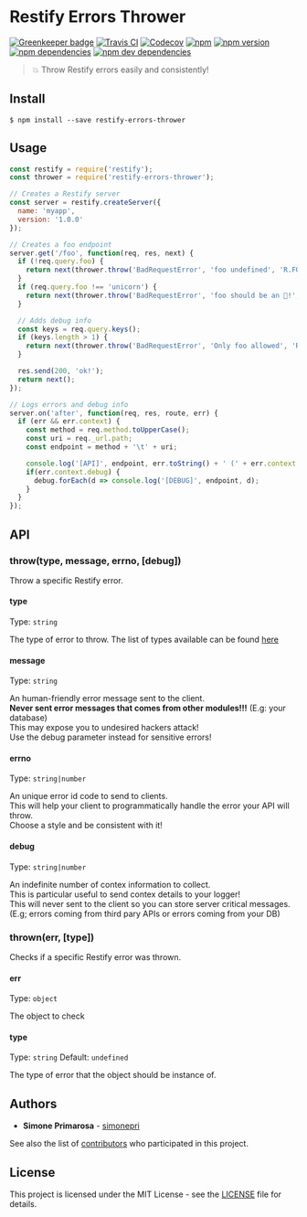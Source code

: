 # Restify Errors Thrower

[![Greenkeeper badge](https://badges.greenkeeper.io/simonepri/restify-errors-thrower.svg)](https://greenkeeper.io/)
[![Travis CI](https://travis-ci.org/simonepri/restify-errors-thrower.svg?branch=master)](https://travis-ci.org/simonepri/restify-errors-thrower) [![Codecov](https://img.shields.io/codecov/c/github/simonepri/restify-errors-thrower/master.svg)](https://codecov.io/gh/simonepri/restify-errors-thrower) [![npm](https://img.shields.io/npm/dm/restify-errors-thrower.svg)](https://www.npmjs.com/package/restify-errors-thrower) [![npm version](https://img.shields.io/npm/v/restify-errors-thrower.svg)](https://www.npmjs.com/package/restify-errors-thrower) [![npm dependencies](https://david-dm.org/simonepri/restify-errors-thrower.svg)](https://david-dm.org/simonepri/restify-errors-thrower) [![npm dev dependencies](https://david-dm.org/simonepri/restify-errors-thrower/dev-status.svg)](https://david-dm.org/simonepri/restify-errors-thrower#info=devDependencies)
> 💥 Throw Restify errors easily and consistently!


## Install

```
$ npm install --save restify-errors-thrower
```

## Usage

```js
const restify = require('restify');
const thrower = require('restify-errors-thrower');

// Creates a Restify server
const server = restify.createServer({
  name: 'myapp',
  version: '1.0.0'
});

// Creates a foo endpoint
server.get('/foo', function(req, res, next) {
  if (!req.query.foo) {
    return next(thrower.throw('BadRequestError', 'foo undefined', 'R.FOO.0');
  }
  if (req.query.foo !== 'unicorn') {
    return next(thrower.throw('BadRequestError', 'foo should be an 🦄!', 'R.FOO.1');
  }

  // Adds debug info
  const keys = req.query.keys();
  if (keys.length > 1) {
    return next(thrower.throw('BadRequestError', 'Only foo allowed', 'R.FOO.2', keys);
  }

  res.send(200, 'ok!');
  return next();
});

// Logs errors and debug info
server.on('after', function(req, res, route, err) {
  if (err && err.context) {
    const method = req.method.toUpperCase();
    const uri = req._url.path;
    const endpoint = method + '\t' + uri;

    console.log('[API]', endpoint, err.toString() + ' (' + err.context.errno + ')');
    if(err.context.debug) {
      debug.forEach(d => console.log('[DEBUG]', endpoint, d);
    }
  }
});
```

## API

### throw(type, message, errno, [debug])

Throw a specific Restify error.

#### type

Type: `string`

The type of error to throw.
The list of types available can be found [here](https://github.com/restify/errors#restify-errors)

#### message

Type: `string`

An human-friendly error message sent to the client.<br>
**Never sent error messages that comes from other modules!!!** (E.g: your database)<br>
This may expose you to undesired hackers attack!<br>
Use the debug parameter instead for sensitive errors!

#### errno

Type: `string|number`

An unique error id code to send to clients.<br>
This will help your client to programmatically handle the error your API will throw.<br>
Choose a style and be consistent with it!

#### debug

Type: `string|number`

An indefinite number of contex information to collect.<br>
This is particular useful to send contex details to your logger!<br>
This will never sent to the client so you can store server critical messages. (E.g; errors coming from third pary APIs or errors coming from your DB)

### thrown(err, [type])

Checks if a specific Restify error was thrown.

#### err

Type: `object`

The object to check

#### type

Type: `string`
Default: `undefined`

The type of error that the object should be instance of.

## Authors
* **Simone Primarosa** - [simonepri](https://github.com/simonepri)

See also the list of [contributors](https://github.com/simonepri/restify-errors-thrower/contributors) who participated in this project.

## License
This project is licensed under the MIT License - see the [LICENSE](LICENSE) file for details.
